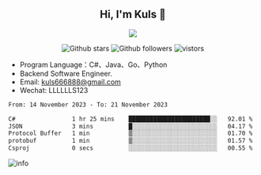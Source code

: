 <h2 align="center"> Hi, I'm Kuls 👋 </h2>
<p align="center">
    <p align="center">
        <img src=" https://avatars.githubusercontent.com/u/42165104?s=460&u=5c7fbf0bce7d4b38a15a44676e6f64b529e47598&v=4"/>
    </p>
    <p align="center">
      <img src="https://img.shields.io/github/stars/hellokuls?style=social" alt="Github stars" />
      <img src="https://img.shields.io/github/followers/hellokuls?style=social" alt="Github followers" />
      <img src="https://visitor-badge.glitch.me/badge?page_id=hellokuls.readme" alt="vistors" />
    </p>
</p>

- Program Language：C#、Java、Go、Python
- Backend Software Engineer.
- Email: kuls666888@gmail.com
- Wechat: LLLLLLS123

<!--START_SECTION:waka-->

```txt
From: 14 November 2023 - To: 21 November 2023

C#                1 hr 25 mins    ███████████████████████░░   92.01 %
JSON              3 mins          █░░░░░░░░░░░░░░░░░░░░░░░░   04.17 %
Protocol Buffer   1 min           ▒░░░░░░░░░░░░░░░░░░░░░░░░   01.70 %
protobuf          1 min           ▒░░░░░░░░░░░░░░░░░░░░░░░░   01.57 %
Csproj            0 secs          ░░░░░░░░░░░░░░░░░░░░░░░░░   00.55 %
```

<!--END_SECTION:waka-->

![info](https://github-readme-stats.vercel.app/api?username=hellokuls&show_icons=true&count_private=true&hide=prs&theme=default_repocard)


